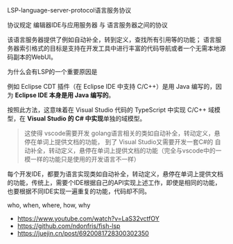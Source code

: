 LSP-language-server-protocol语言服务协议

协议规定 编辑器IDE与应用服务器 与  语言服务器之间的协议

该语言服务器提供了例如自动补全，转到定义，查找所有引用等的功能；
语言服务器索引格式的目标是支持在开发工具中进行丰富的代码导航或者一个无需本地源码副本的WebUI。



为什么会有LSP的一个重要原因是

例如
Eclipse CDT 插件（在 Eclipse IDE 中支持 C/C++）是用 Java 编写的，因为 **Eclipse IDE 本身是用 Java 编写的**。

按照此方法，这意味着在 Visual Studio 代码的 TypeScript 中实现 C/C++ 域模型，在 **Visual Studio 的 C# 中实现**单独的域模型。

> 这使得 vscode需要开发 golang语言相关的类如自动补全，转动定义，悬停在单词上提供文档的功能， 到了 Visual Studio又需要开发一套C#的 自动补全，转动定义，悬停在单词上提供文档的功能（完全与vscode中的一模一样的功能只是使用的开发语言不一样）

每个开发IDE，都要为语言实现类如自动补全，转动定义，悬停在单词上提供文档的功能，传统上，需要个IDE根据自己的API实现上述工作，即使是相同的功能，也要根据不同IDE实现一遍重复的功能，代码却不同。


who, when, where, how, why

- https://www.youtube.com/watch?v=LaS32vctfOY
- https://github.com/ndonfris/fish-lsp
- https://juejin.cn/post/6920081728300302350
